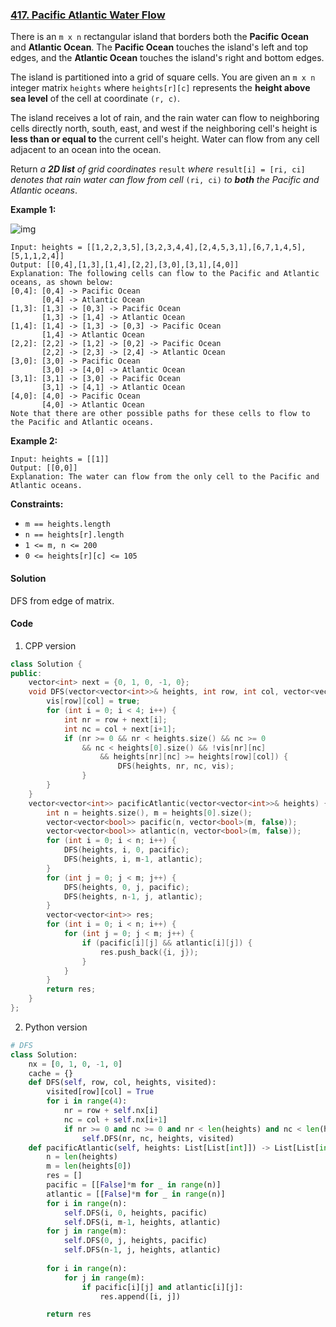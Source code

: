 ### [417. Pacific Atlantic Water Flow](https://leetcode.com/problems/pacific-atlantic-water-flow/)

There is an `m x n` rectangular island that borders both the **Pacific Ocean** and **Atlantic Ocean**. The **Pacific Ocean** touches the island's left and top edges, and the **Atlantic Ocean** touches the island's right and bottom edges.

The island is partitioned into a grid of square cells. You are given an `m x n` integer matrix `heights` where `heights[r][c]` represents the **height above sea level** of the cell at coordinate `(r, c)`.

The island receives a lot of rain, and the rain water can flow to neighboring cells directly north, south, east, and west if the neighboring cell's height is **less than or equal to** the current cell's height. Water can flow from any cell adjacent to an ocean into the ocean.

Return *a **2D list** of grid coordinates* `result` *where* `result[i] = [ri, ci]` *denotes that rain water can flow from cell* `(ri, ci)` *to **both** the Pacific and Atlantic oceans*.

 

**Example 1:**

![img](https://assets.leetcode.com/uploads/2021/06/08/waterflow-grid.jpg)

```
Input: heights = [[1,2,2,3,5],[3,2,3,4,4],[2,4,5,3,1],[6,7,1,4,5],[5,1,1,2,4]]
Output: [[0,4],[1,3],[1,4],[2,2],[3,0],[3,1],[4,0]]
Explanation: The following cells can flow to the Pacific and Atlantic oceans, as shown below:
[0,4]: [0,4] -> Pacific Ocean 
       [0,4] -> Atlantic Ocean
[1,3]: [1,3] -> [0,3] -> Pacific Ocean 
       [1,3] -> [1,4] -> Atlantic Ocean
[1,4]: [1,4] -> [1,3] -> [0,3] -> Pacific Ocean 
       [1,4] -> Atlantic Ocean
[2,2]: [2,2] -> [1,2] -> [0,2] -> Pacific Ocean 
       [2,2] -> [2,3] -> [2,4] -> Atlantic Ocean
[3,0]: [3,0] -> Pacific Ocean 
       [3,0] -> [4,0] -> Atlantic Ocean
[3,1]: [3,1] -> [3,0] -> Pacific Ocean 
       [3,1] -> [4,1] -> Atlantic Ocean
[4,0]: [4,0] -> Pacific Ocean 
       [4,0] -> Atlantic Ocean
Note that there are other possible paths for these cells to flow to the Pacific and Atlantic oceans.
```

**Example 2:**

```
Input: heights = [[1]]
Output: [[0,0]]
Explanation: The water can flow from the only cell to the Pacific and Atlantic oceans.
```

 

**Constraints:**

- `m == heights.length`
- `n == heights[r].length`
- `1 <= m, n <= 200`
- `0 <= heights[r][c] <= 105`

#### Solution

DFS from edge of matrix.

#### Code

1. CPP version

```c++
class Solution {
public:
    vector<int> next = {0, 1, 0, -1, 0};
    void DFS(vector<vector<int>>& heights, int row, int col, vector<vector<bool>>& vis) {
        vis[row][col] = true;
        for (int i = 0; i < 4; i++) {
            int nr = row + next[i];
            int nc = col + next[i+1];
            if (nr >= 0 && nr < heights.size() && nc >= 0 
                && nc < heights[0].size() && !vis[nr][nc] 
                    && heights[nr][nc] >= heights[row][col]) {
                        DFS(heights, nr, nc, vis);
                }
        }
    }
    vector<vector<int>> pacificAtlantic(vector<vector<int>>& heights) {
        int n = heights.size(), m = heights[0].size();
        vector<vector<bool>> pacific(n, vector<bool>(m, false));
        vector<vector<bool>> atlantic(n, vector<bool>(m, false));
        for (int i = 0; i < n; i++) {
            DFS(heights, i, 0, pacific);
            DFS(heights, i, m-1, atlantic);
        }
        for (int j = 0; j < m; j++) {
            DFS(heights, 0, j, pacific);
            DFS(heights, n-1, j, atlantic);
        }
        vector<vector<int>> res;
        for (int i = 0; i < n; i++) {
            for (int j = 0; j < m; j++) {
                if (pacific[i][j] && atlantic[i][j]) {
                    res.push_back({i, j});
                }
            }
        }
        return res;
    }
};
```

2. Python version

```python
# DFS
class Solution:
    nx = [0, 1, 0, -1, 0]
    cache = {}
    def DFS(self, row, col, heights, visited):
        visited[row][col] = True
        for i in range(4):
            nr = row + self.nx[i]
            nc = col + self.nx[i+1]
            if nr >= 0 and nc >= 0 and nr < len(heights) and nc < len(heights[0]) and not visited[nr][nc] and heights[nr][nc] >= heights[row][col]:
                self.DFS(nr, nc, heights, visited)        
    def pacificAtlantic(self, heights: List[List[int]]) -> List[List[int]]:
        n = len(heights)
        m = len(heights[0])
        res = []
        pacific = [[False]*m for _ in range(n)]
        atlantic = [[False]*m for _ in range(n)]
        for i in range(n):
            self.DFS(i, 0, heights, pacific)
            self.DFS(i, m-1, heights, atlantic)
        for j in range(m):
            self.DFS(0, j, heights, pacific)
            self.DFS(n-1, j, heights, atlantic)
        
        for i in range(n):
            for j in range(m):
                if pacific[i][j] and atlantic[i][j]:
                    res.append([i, j])

        return res
```



